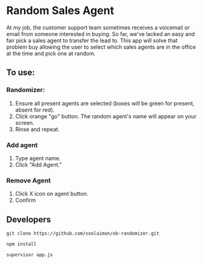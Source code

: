 # Random Sales Agent

At my job, the customer support team sometimes receives a voicemail or email from someone interested in buying. So far, we've lacked an easy and fair pick a sales agent to transfer the lead to. This app will solve that problem buy allowing the user to select which sales agents are in the office at the time and pick one at random.

## To use:

### Randomizer:
1. Ensure all present agents are selected (boxes will be green for present, absent for red).
2. Click orange "go" button. The random agent's name will appear on your screen.
3. Rinse and repeat.

### Add agent
1. Type agent name.
2. Click "Add Agent."

### Remove Agent
1. Click X icon on agent button.
2. Confirm

## Developers

```
git clone https://github.com/soolaimon/ob-randomizer.git

npm install

supervisor app.js
```

